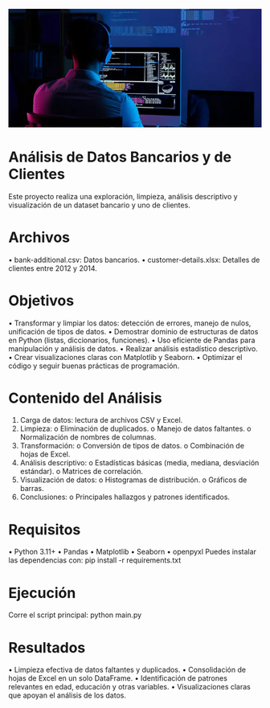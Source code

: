 ![Foto ciencia de los datos.webp](https://raw.githubusercontent.com/Elimntero/Proyecto-EDA-con-Python/refs/heads/main/Foto%20ciencia%20de%20los%20datos.webp?token=GHSAT0AAAAAADCALK4HQTDM43UD4ONVEWASZ7X3DMA)
# Análisis de Datos Bancarios y de Clientes
Este proyecto realiza una exploración, limpieza, análisis descriptivo y visualización de un dataset bancario y uno de clientes.

# Archivos
•	bank-additional.csv: Datos bancarios.
•	customer-details.xlsx: Detalles de clientes entre 2012 y 2014.

# Objetivos
•	Transformar y limpiar los datos: detección de errores, manejo de nulos, unificación de tipos de datos.
•	Demostrar dominio de estructuras de datos en Python (listas, diccionarios, funciones).
•	Uso eficiente de Pandas para manipulación y análisis de datos.
•	Realizar análisis estadístico descriptivo.
•	Crear visualizaciones claras con Matplotlib y Seaborn.
•	Optimizar el código y seguir buenas prácticas de programación.

# Contenido del Análisis
1.	Carga de datos: lectura de archivos CSV y Excel.
2.	Limpieza:
o	Eliminación de duplicados.
o	Manejo de datos faltantes.
o	Normalización de nombres de columnas.
4.	Transformación:
o	Conversión de tipos de datos.
o	Combinación de hojas de Excel.
5.	Análisis descriptivo:
o	Estadísticas básicas (media, mediana, desviación estándar).
o	Matrices de correlación.
6.	Visualización de datos:
o	Histogramas de distribución.
o	Gráficos de barras.
7.	Conclusiones:
o	Principales hallazgos y patrones identificados.

# Requisitos
•	Python 3.11+
•	Pandas
•	Matplotlib
•	Seaborn
•	openpyxl
Puedes instalar las dependencias con:
pip install -r requirements.txt

# Ejecución
Corre el script principal:
python main.py

# Resultados
•	Limpieza efectiva de datos faltantes y duplicados.
•	Consolidación de hojas de Excel en un solo DataFrame.
•	Identificación de patrones relevantes en edad, educación y otras variables.
•	Visualizaciones claras que apoyan el análisis de los datos.

